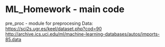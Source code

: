 # ML_Homework - main code
pre_proc - module for preprocesing
Data: 
    https://sci2s.ugr.es/keel/dataset.php?cod=90
    http://archive.ics.uci.edu/ml/machine-learning-databases/autos/imports-85.data
